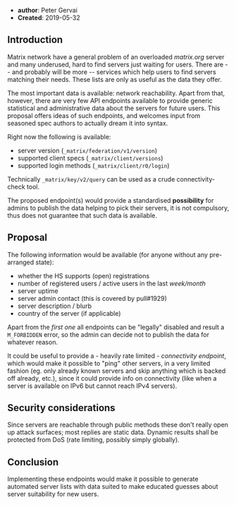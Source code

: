 ﻿* **author**: Peter Gervai
* **Created**: 2019-05-32

## Introduction 

Matrix network have a general problem of an overloaded _matrix.org_ 
server and many underused, hard to find servers just waiting for users. 
There are -- and probably will be more -- services which help users to 
find servers matching their needs. These lists are only as useful as 
the data they offer.

The most important data is available: network reachability. Apart from 
that, however, there are very few API endpoints available to provide 
generic statistical and administrative data about the servers for 
future users. This proposal offers ideas of such endpoints, and 
welcomes input from seasoned spec authors to actually dream it into 
syntax.

Right now the following is available:
* server version (`_matrix/federation/v1/version`)
* supported client specs (`_matrix/client/versions`)
* supported login methods (`_matrix/client/r0/login`)

Technically `_matrix/key/v2/query` can be used as a crude 
connectivity-check tool.

The proposed endpoint(s) would provide a standardised **possibility** 
for admins to publish the data helping to pick their servers, it is 
not compulsory, thus does not guarantee that such data is available.

## Proposal

The following information would be available (for anyone without any 
pre-arranged state):

* whether the HS supports (open) registrations
* number of registered users / active users in the last *week/month*
* server uptime
* server admin contact (this is covered by pull#1929)
* server description / blurb
* country of the server (if applicable)

Apart from the *first one* all endpoints can be "legally" disabled and 
result a `M_FORBIDDEN` error, so the admin can decide not to publish 
the data for whatever reason. 

It could be useful to provide a - heavily rate limited - *connectivity 
endpoint*, which would make it possible to "ping" other servers, in a 
very limited fashion (eg. only already known servers and skip anything 
which is backed off already, etc.), since it could provide info on 
connectivity (like when a server is available on IPv6 but cannot reach 
IPv4 servers).

## Security considerations

Since servers are reachable through public methods these don't really 
open up attack surfaces; most replies are static data. Dynamic results 
shall be protected from DoS (rate limiting, possibly simply globally).

## Conclusion

Implementing these endpoints would make it possible to generate 
automated server lists with data suited to make educated guesses about 
server suitability for new users.

